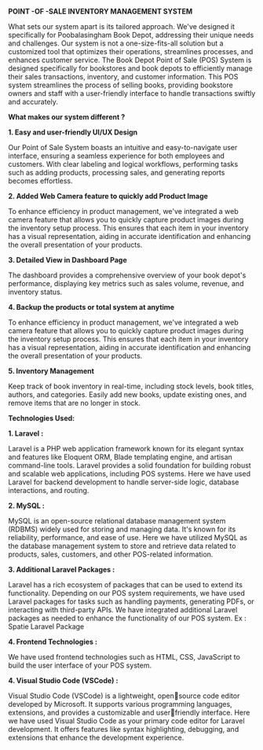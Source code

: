 <b> POINT -OF -SALE INVENTORY MANAGEMENT SYSTEM </b>

What sets our system apart is its tailored approach. We've designed it specifically for Poobalasingham Book Depot, addressing their unique needs and challenges. Our system is not a one-size-fits-all solution but a customized tool that optimizes their operations, streamlines processes, and enhances customer service. The Book Depot Point of Sale (POS) System is designed specifically for bookstores and book depots to efficiently manage their sales transactions, inventory, and customer information. This POS system streamlines the process of selling books, providing bookstore owners and staff with a user-friendly interface to handle transactions swiftly and accurately.

<b>What makes our system different ?</b>

 <b>1. Easy and user-friendly UI/UX Design</b>
       <p>Our Point of Sale System boasts an intuitive and easy-to-navigate user interface, ensuring a seamless experience for both employees and customers. With clear labeling and logical workflows, performing tasks such as adding products, processing sales, and generating reports becomes effortless.</p> 
 <b>2. Added Web Camera feature to quickly add Product Image</b>
     <p>To enhance efficiency in product management, we've integrated a web camera feature that allows you to quickly capture product images during the inventory setup process. This ensures that each item in your inventory has a visual representation, aiding in accurate identification and enhancing the overall presentation of your products.</p>
 <b>3. Detailed View in Dashboard Page</b>
      <p>The dashboard provides a comprehensive overview of your book depot's performance, displaying key metrics such as sales volume, revenue, and inventory status. </p>
 <b>4. Backup the products or total system at anytime</b>
     <p>To enhance efficiency in product management, we've integrated a web camera feature that allows you to quickly capture product images during the inventory setup process. This ensures that each item in your inventory has a visual representation, aiding in accurate identification and enhancing the overall presentation of your products.</p>
 <b>5. Inventory Management</b>
        <p>Keep track of book inventory in real-time, including stock levels, book titles, authors, and categories. Easily add new books, update existing ones, and remove items that are no longer in stock.</p>


<b>Technologies Used:</b>

<b>1. Laravel : </b> <p>Laravel is a PHP web application framework known for its elegant syntax and features like Eloquent ORM, Blade templating engine, and artisan command-line tools. Laravel provides a solid foundation for building robust and scalable web applications, including POS systems. Here we have used Laravel for backend development to handle server-side logic, database interactions, and routing.</p>

<b>2. MySQL : </b> <p>MySQL is an open-source relational database management system (RDBMS) widely used for storing and managing data. It's known for its reliability, performance, and ease of use. Here we have utilized MySQL as the database management system to store and retrieve data related to products, sales, customers, and other POS-related information.</p>

<b>3. Additional Laravel Packages : </b> <p>Laravel has a rich ecosystem of packages that can be used to extend its functionality. Depending on our POS system requirements, we have used Laravel packages for tasks such as handling payments, generating PDFs, or interacting with third-party APIs. We have integrated additional Laravel packages as needed to enhance the functionality of our POS system. Ex : Spatie Laravel Package</p>

<b>4. Frontend Technologies : </b> <p>We have used frontend technologies such as HTML, CSS, JavaScript to build the user interface of your POS system.</p>

<b>4. Visual Studio Code (VSCode) : </b><p>Visual Studio Code (VSCode) is a lightweight, opensource code editor developed by Microsoft. It supports various programming languages, extensions, and provides a customizable and userfriendly interface. Here we have used Visual Studio Code as your primary code editor for Laravel development. It offers features like syntax highlighting, debugging, and extensions that enhance the development experience.</p>

   

